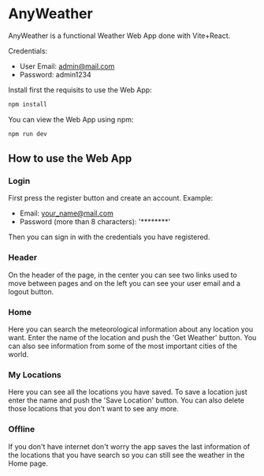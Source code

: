 # AnyWeather

AnyWeather is a functional Weather Web App done with Vite+React.

Credentials:
 - User Email: admin@mail.com
 - Password: admin1234

Install first the requisits to use the Web App:

```sh {"id":"01HXF9GCWQXCRS65CVH103G2MJ"}
npm install
```

You can view the Web App using npm:

```sh {"id":"01HXF9GZ7S67E2P5DEPRCJKVR2"}
npm run dev
```

## How to use the Web App

### Login

First press the register button and create an account. Example:

- Email: your_name@mail.com
- Password (more than 8 characters): '********'

Then you can sign in with the credentials you have registered.

### Header

On the header of the page, in the center you can see two links used to move between pages and on the left you can see your user email and a logout button.

### Home

Here you can search the meteorological information about any location you want. Enter the name of the location and push the 'Get Weather' button. You can also see information from some of the most important cities of the world.

### My Locations

Here you can see all the locations you have saved. To save a location just enter the name and push the 'Save Location' button. You can also delete those locations that you don't want to see any more.

### Offline

If you don't have internet don't worry the app saves the last information of the locations that you have search so you can still see the weather in the Home page.
